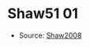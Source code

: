 <a name="material" />

# Shaw51 01
<script type="application/ld+json">
  {
    "@context": "https://schema.org/",
    "@type": "ChemicalSubstance",
    "http://purl.org/dc/terms/conformsTo":
      {
        "@type": "CreativeWork",
        "@id": "https://bioschemas.org/profiles/ChemicalSubstance/0.4-RELEASE/"
      },
    "@id": "https://egonw.github.io/nanowiki/nanowiki31.html#material",
    "name": "Shaw51 01",
    "sameAs": "http://127.0.0.1/mediawiki/index.php/Special:URIResolver/Shaw51_01"
  }
</script>


* Source: [Shaw2008](http://127.0.0.1/mediawiki/index.php/Special:URIResolver/Shaw2008)
